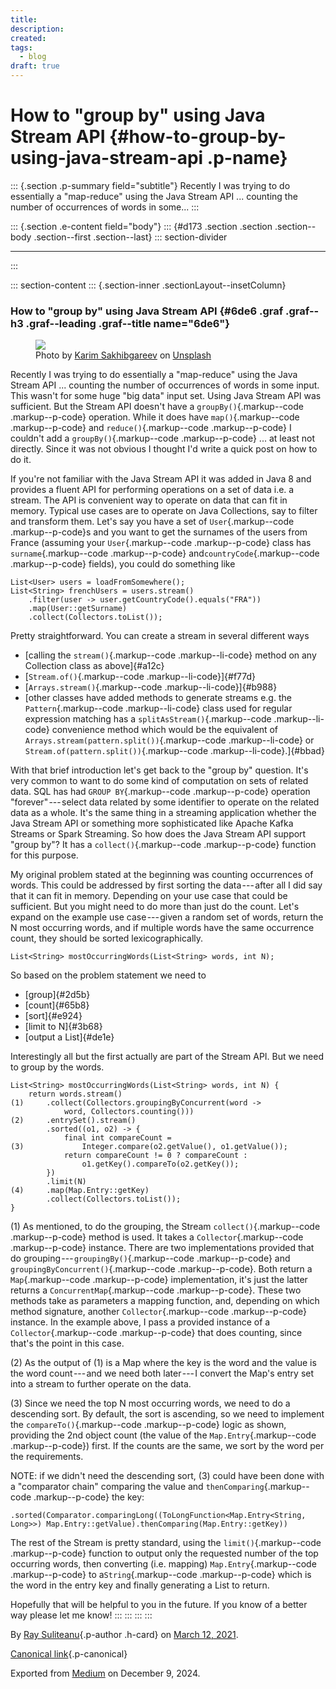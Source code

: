 ```yaml
---
title: 
description: 
created: 
tags:
  - blog
draft: true
---
```


<div>

# How to "group by" using Java Stream API {#how-to-group-by-using-java-stream-api .p-name}

</div>

::: {.section .p-summary field="subtitle"}
Recently I was trying to do essentially a "map-reduce" using the Java
Stream API ... counting the number of occurrences of words in some...
:::

::: {.section .e-content field="body"}
::: {#d173 .section .section .section--body .section--first .section--last}
::: section-divider

------------------------------------------------------------------------
:::

::: section-content
::: {.section-inner .sectionLayout--insetColumn}
### How to "group by" using Java Stream API {#6de6 .graf .graf--h3 .graf--leading .graf--title name="6de6"}

<figure id="3fd0" class="graf graf--figure graf-after--h3">
<img src="https://cdn-images-1.medium.com/max/800/0*3NLQD0vZO62ypvRz"
class="graf-image" data-image-id="0*3NLQD0vZO62ypvRz" data-width="6000"
data-height="4000" data-unsplash-photo-id="fsc2v3jfxvk"
data-is-featured="true" />
<figcaption>Photo by <a
href="https://unsplash.com/@karimsan?utm_source=medium&amp;utm_medium=referral"
class="markup--anchor markup--figure-anchor"
data-href="https://unsplash.com/@karimsan?utm_source=medium&amp;utm_medium=referral"
rel="photo-creator noopener" target="_blank">Karim Sakhibgareev</a>
on <a
href="https://unsplash.com?utm_source=medium&amp;utm_medium=referral"
class="markup--anchor markup--figure-anchor"
data-href="https://unsplash.com?utm_source=medium&amp;utm_medium=referral"
rel="photo-source noopener" target="_blank">Unsplash</a></figcaption>
</figure>

Recently I was trying to do essentially a "map-reduce" using the Java
Stream API ... counting the number of occurrences of words in some
input. This wasn't for some huge "big data" input set. Using Java Stream
API was sufficient. But the Stream API doesn't have a
`groupBy()`{.markup--code .markup--p-code} operation. While it does have
`map()`{.markup--code .markup--p-code} and `reduce()`{.markup--code
.markup--p-code} I couldn't add a `groupBy()`{.markup--code
.markup--p-code} ... at least not directly. Since it was not obvious I
thought I'd write a quick post on how to do it.

If you're not familiar with the Java Stream API it was added in Java 8
and provides a fluent API for performing operations on a set of data
i.e. a stream. The API is convenient way to operate on data that can fit
in memory. Typical use cases are to operate on Java Collections, say to
filter and transform them. Let's say you have a set of
`User`{.markup--code .markup--p-code}s and you want to get the surnames
of the users from France (assuming your `User`{.markup--code
.markup--p-code} class has `surname`{.markup--code .markup--p-code}
and`countryCode`{.markup--code .markup--p-code} fields), you could do
something like

``` {#d624 .graf .graf--pre .graf-after--p}
List<User> users = loadFromSomewhere();
List<String> frenchUsers = users.stream()
    .filter(user -> user.getCountryCode().equals("FRA"))
    .map(User::getSurname)
    .collect(Collectors.toList());
```

Pretty straightforward. You can create a stream in several different
ways

-   [calling the `stream()`{.markup--code .markup--li-code} method on
    any Collection class as above]{#a12c}
-   [`Stream.of()`{.markup--code .markup--li-code}]{#f77d}
-   [`Arrays.stream()`{.markup--code .markup--li-code}]{#b988}
-   [other classes have added methods to generate streams e.g. the
    `Pattern`{.markup--code .markup--li-code} class used for regular
    expression matching has a `splitAsStream()`{.markup--code
    .markup--li-code} convenience method which would be the equivalent
    of `Arrays.stream(pattern.split())`{.markup--code .markup--li-code}
    or `Stream.of(pattern.split())`{.markup--code
    .markup--li-code}.]{#bbad}

With that brief introduction let's get back to the "group by" question.
It's very common to want to do some kind of computation on sets of
related data. SQL has had `GROUP BY`{.markup--code .markup--p-code}
operation "forever" --- select data related by some identifier to
operate on the related data as a whole. It's the same thing in a
streaming application whether the Java Stream API or something more
sophisticated like Apache Kafka Streams or Spark Streaming. So how does
the Java Stream API support "group by"? It has a
`collect()`{.markup--code .markup--p-code} function for this purpose.

My original problem stated at the beginning was counting occurrences of
words. This could be addressed by first sorting the data --- after all I
did say that it can fit in memory. Depending on your use case that could
be sufficient. But you might need to do more than just do the count.
Let's expand on the example use case --- given a random set of words,
return the N most occurring words, and if multiple words have the same
occurrence count, they should be sorted lexicographically.

``` {#ce11 .graf .graf--pre .graf-after--p}
List<String> mostOccurringWords(List<String> words, int N);
```

So based on the problem statement we need to

-   [group]{#2d5b}
-   [count]{#65b8}
-   [sort]{#e924}
-   [limit to N]{#3b68}
-   [output a List]{#de1e}

Interestingly all but the first actually are part of the Stream API. But
we need to group by the words.

``` {#73a3 .graf .graf--pre .graf-after--p}
List<String> mostOccurringWords(List<String> words, int N) {
    return words.stream()
(1)     .collect(Collectors.groupingByConcurrent(word -> 
            word, Collectors.counting()))
(2)     .entrySet().stream()
        .sorted((o1, o2) -> {
            final int compareCount = 
(3)             Integer.compare(o2.getValue(), o1.getValue());
            return compareCount != 0 ? compareCount :
                o1.getKey().compareTo(o2.getKey());
        })
        .limit(N)
(4)     .map(Map.Entry::getKey)
        .collect(Collectors.toList());
}
```

\(1\) As mentioned, to do the grouping, the Stream
`collect()`{.markup--code .markup--p-code} method is used. It takes a
`Collector`{.markup--code .markup--p-code} instance. There are two
implementations provided that do
grouping --- `groupingBy()`{.markup--code .markup--p-code} and
`groupingByConcurrent()`{.markup--code .markup--p-code}. Both return a
`Map`{.markup--code .markup--p-code} implementation, it's just the
latter returns a `ConcurrentMap`{.markup--code .markup--p-code}. These
two methods take as parameters a mapping function, and, depending on
which method signature, another `Collector`{.markup--code
.markup--p-code} instance. In the example above, I pass a provided
instance of a `Collector`{.markup--code .markup--p-code} that does
counting, since that's the point in this case.

\(2\) As the output of (1) is a Map where the key is the word and the
value is the word count --- and we need both later --- I convert the
Map's entry set into a stream to further operate on the data.

\(3\) Since we need the top N most occurring words, we need to do a
descending sort. By default, the sort is ascending, so we need to
implement the `compareTo()`{.markup--code .markup--p-code} logic as
shown, providing the 2nd object count (the value of the
`Map.Entry`{.markup--code .markup--p-code}) first. If the counts are the
same, we sort by the word per the requirements.

NOTE: if we didn't need the descending sort, (3) could have been done
with a "comparator chain" comparing the value and
`thenComparing`{.markup--code .markup--p-code} the key:

``` {#23f8 .graf .graf--pre .graf-after--p}
.sorted(Comparator.comparingLong((ToLongFunction<Map.Entry<String, Long>>) Map.Entry::getValue).thenComparing(Map.Entry::getKey))
```

The rest of the Stream is pretty standard, using the
`limit()`{.markup--code .markup--p-code} function to output only the
requested number of the top occurring words, then converting (i.e.
mapping) `Map.Entry`{.markup--code .markup--p-code} to
a`String`{.markup--code .markup--p-code} which is the word in the entry
key and finally generating a List to return.

Hopefully that will be helpful to you in the future. If you know of a
better way please let me know!
:::
:::
:::
:::

By [Ray Suliteanu](https://medium.com/@raysuliteanu){.p-author .h-card}
on [March 12, 2021](https://medium.com/p/5a0db6864ae4).

[Canonical
link](https://medium.com/@raysuliteanu/how-to-group-by-using-java-stream-api-5a0db6864ae4){.p-canonical}

Exported from [Medium](https://medium.com) on December 9, 2024.
